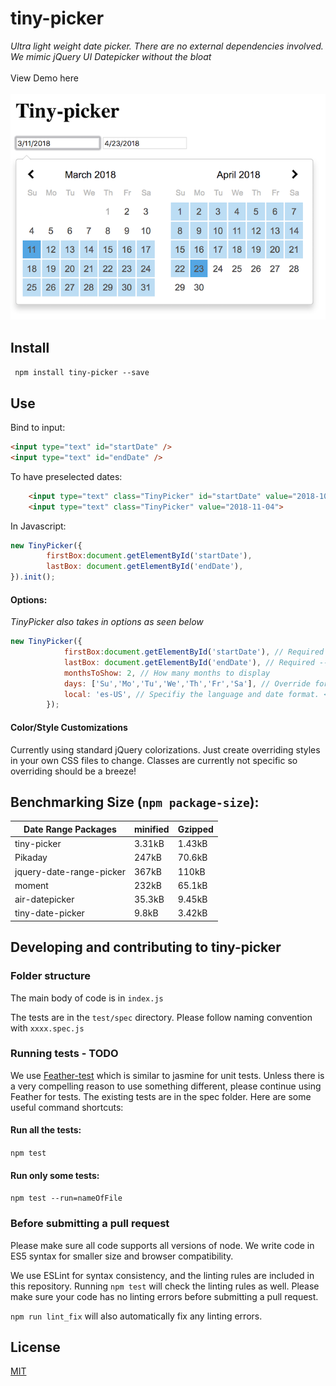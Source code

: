 # tiny-picker

*Ultra light weight date picker. There are no external dependencies involved. We mimic jQuery UI Datepicker without the bloat*<br><br>
View Demo here<br><br>
![](./docs/example.png)
## Install

` npm install tiny-picker --save`

## Use

Bind to input:

```html
<input type="text" id="startDate" />
<input type="text" id="endDate" />
```
To have preselected dates:
```html
    <input type="text" class="TinyPicker" id="startDate" value="2018-10-22">
    <input type="text" class="TinyPicker" value="2018-11-04">
```
In Javascript:<br>
```js
new TinyPicker({
        firstBox:document.getElementById('startDate'),
        lastBox: document.getElementById('endDate'),
}).init();
```

#### Options:
*TinyPicker also takes in options as seen below*
```js
new TinyPicker({
            firstBox:document.getElementById('startDate'), // Required -- Overrides us finding the first input box
            lastBox: document.getElementById('endDate'), // Required -- Overrides us finding the last input box
            monthsToShow: 2, // How many months to display
            days: ['Su','Mo','Tu','We','Th','Fr','Sa'], // Override for day abbreviations in the calendar
            local: 'es-US', // Specifiy the language and date format. < IE 10 defaults to en-US
        });
```

#### Color/Style Customizations

Currently using standard jQuery colorizations. Just create overriding styles in your own CSS files to change. Classes are currently not specific so overriding should be a breeze!

## Benchmarking Size (`npm package-size`):
|Date Range Packages  | minified  |  Gzipped |
| ------------- | ------------- | ------------- |
| tiny-picker  | 3.31kB |1.43kB
| Pikaday  |247kB|70.6kB|
| jquery-date-range-picker |367kB|110kB|
| moment  |232kB|65.1kB|
| air-datepicker  |35.3kB|9.45kB|
| tiny-date-picker  |9.8kB|3.42kB|

## Developing and contributing to tiny-picker
### Folder structure
The main body of code is in `index.js`

The tests are in the `test/spec` directory. Please follow naming convention with `xxxx.spec.js`

### Running tests - TODO

We use [Feather-test](https://www.npmjs.com/package/feather-test) which is similar to jasmine for unit tests. Unless there is a very compelling reason to use something different, please continue using Feather for tests. The existing tests are in the spec folder. Here are some useful command shortcuts:

#### Run all the tests:

`npm test`

#### Run only some tests:

`npm test --run=nameOfFile`

### Before submitting a pull request

Please make sure all code supports all versions of node. We write code in ES5 syntax for smaller size and browser compatibility.

We use ESLint for syntax consistency, and the linting rules are included in this repository. Running `npm test` will check the linting rules as well. Please make sure your code has no linting errors before submitting a pull request.

`npm run lint_fix` will also automatically fix any linting errors.

## License

[MIT](https://github.com/raymondborkowski/4loop/blob/master/LICENSE)
